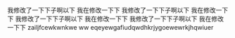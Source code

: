 我修改了一下下子啊以下
我在修改一下下
我修改了一下下子啊以下
我在修改一下下
我修改了一下下子啊以下
我在修改一下下
我修改了一下下子啊以下
我在修改一下下
zailjfcewkwnkwe
ww  eqeyewgafiudqwdhkrjygoewewrkjhqwiuer
